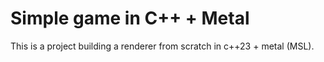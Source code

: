 # Simple game in C++ + Metal

This is a project building a renderer from scratch in c++23 + metal (MSL).